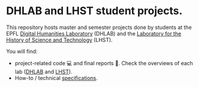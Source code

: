# DHLAB and LHST student projects.

This repository hosts master and semester projects done by students at the EPFL [Digital Humanities Laboratory](https://www.epfl.ch/labs/dhlab/) (DHLAB) and the [Laboratory for the History of Science and Technology](https://www.epfl.ch/labs/lhst/) (LHST). 

You will find:
- project-related code :computer:  and final reports :blue_book:. Check the overviews of each lab ([DHLAB](https://github.com/dhlab-epfl-students/EPFL-DHLAB-student-projects) and [LHST](https://github.com/dhlab-epfl-students/EPFL-LHST-student-projects/blob/main/README.md)).
- How-to / technical [specifications](https://github.com/dhlab-epfl-students/EPFL-DHLAB-student-projects/blob/main/README-Student-HowTo.md).

